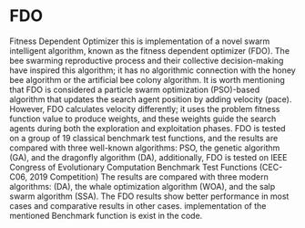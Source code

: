 # FDO
Fitness Dependent Optimizer
this is implementation of a novel swarm intelligent algorithm, known as the fitness dependent optimizer (FDO). The bee swarming reproductive process and their collective decision-making have inspired this algorithm; it has no algorithmic connection with the honey bee algorithm or the artificial bee colony algorithm. It is worth mentioning that FDO is considered a particle swarm optimization (PSO)-based algorithm that updates the search agent position by adding velocity (pace). However, FDO calculates velocity differently; it uses the problem fitness function value to produce weights, and these weights guide the search agents during both the exploration and exploitation phases. FDO is tested on a group of 19 classical benchmark test functions, and the results are compared with three well-known algorithms: PSO, the genetic algorithm (GA), and the dragonfly algorithm (DA), additionally, FDO is tested on IEEE Congress of Evolutionary Computation Benchmark Test Functions (CEC-C06, 2019 Competition) The results are compared with three modern algorithms: (DA), the whale optimization algorithm (WOA), and the salp swarm algorithm (SSA). The FDO results show better performance in most cases and comparative results in other cases. implementation of the mentioned Benchmark function is exist in the code.
